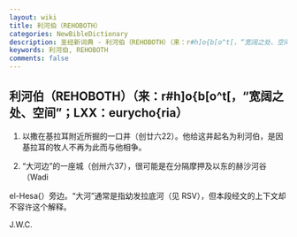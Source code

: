 ```yaml
---
layout: wiki
title: 利河伯（REHOBOTH）
categories: NewBibleDictionary
description: 圣经新词典 - 利河伯（REHOBOTH）（来：r#h]o{b[o^t[，“宽阔之处、空间”；LXX：eurycho{ria）
keywords: 利河伯, REHOBOTH
comments: false
---
```


## 利河伯（REHOBOTH）（来：r#h]o{b[o^t[，“宽阔之处、空间”；LXX：eurycho{ria）

1. 以撒在基拉耳附近所掘的一口井（创廿六22）。他给这井起名为利河伯，是因基拉耳的牧人不再为此而与他相争。

2. “大河边”的一座城（创卅六37），很可能是在分隔摩押及以东的赫沙河谷（Wadi

el-Hesa{）旁边。“大河”通常是指幼发拉底河（见 RSV），但本段经文的上下文却不容许这个解释。

J.W.C.








